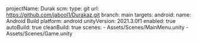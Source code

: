 projectName: Durak
scm:
  type: git
  url: https://github.com/jabool1/Durakaz.git
  branch: main
targets:
  android:
    name: Android Build
    platform: android
    unityVersion: 2021.3.0f1
    enabled: true
    autoBuild: true
    cleanBuild: true
    scenes:
      - Assets/Scenes/MainMenu.unity
      - Assets/Scenes/Game.unity
